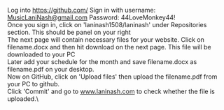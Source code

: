 Log into https://github.com/
Sign in with username: MusicLaniNash@gmail.com
             Password: 44LoveMonkey44!\
Once you sign in, click on 'laninash1508/laninash' under Repositories section. This should be panel on your right\
The next page will contain necessary files for your website. Click on filename.docx and then hit download on the next page.
This file will be downloaded to your PC\
Later add your schedule for the month and save filename.docx as filename.pdf on your desktop.\
Now on GitHub, click on 'Upload files' then upload the filename.pdf from your PC to github.\
Click 'Commit' and go to www.laninash.com to check whether the file is uploaded.\
